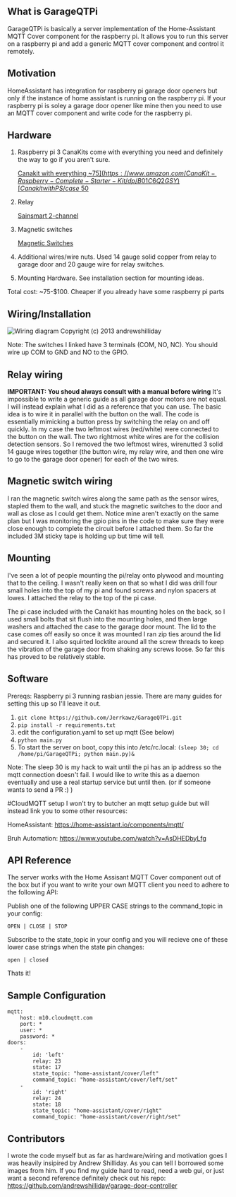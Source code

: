 ## What is GarageQTPi

GarageQTPi is basically a server implementation of the Home-Assistant MQTT Cover component for the raspberry pi.
It allows you to run this server on a raspberry pi and add a generic MQTT cover component and control it remotely.

## Motivation

HomeAssistant has integration for raspberry pi garage door openers but only if the instance of home assistant is running on the raspberry pi. If your raspberry pi is soley a garage door opener like mine
then you need to use an MQTT cover component and write code for the raspberry pi.

## Hardware

1. Raspberry pi 3
   CanaKits come with everything you need and definitely the way to go if you aren't sure.
   
   [Canakit with everything ~$75](https://www.amazon.com/CanaKit-Raspberry-Complete-Starter-Kit/dp/B01C6Q2GSY)
   [Canakit with PS/case ~$50](https://www.amazon.com/CanaKit-Raspberry-Clear-Power-Supply/dp/B01C6EQNNK)
2. Relay

   [Sainsmart 2-channel](https://www.amazon.com/gp/product/B0057OC6D8)
3. Magnetic switches

   [Magnetic Switches](https://www.amazon.com/gp/product/B0009SUF08)
4. Additional wires/wire nuts. Used 14 gauge solid copper from relay to garage door and 20 gauge wire for relay switches.
5. Mounting Hardware. See installation section for mounting ideas.

Total cost: ~75-$100. Cheaper if you already have some raspberry pi parts

## Wiring/Installation

![Wiring diagram][1]
Copyright (c) 2013 andrewshilliday

Note: The switches I linked have 3 terminals (COM, NO, NC). You should wire up COM to GND and NO to the GPIO.

## Relay wiring
**IMPORTANT: You shoud always consult with a manual before wiring**
It's impossible to write a generic guide as all garage door motors are not equal. I will instead explain what I did as a reference that you can use. 
The basic idea is to wire it in parallel with the button on the wall.
The code is essentially mimicking a button press by switching the relay on and off quickly. In my case the two leftmost wires (red/white) were connected to the button on the wall.
The two rightmost white wires are for the collision detection sensors. So I removed the two leftmost wires, wirenutted 3 solid 14 gauge wires together (the button wire, my relay wire, and then one wire to go to the garage door opener) for each of the two wires.
<insert image>
## Magnetic switch wiring
I ran the magnetic switch wires along the same path as the sensor wires, stapled them to the wall, and stuck the magnetic switches to the door and wall as close as I could get them.
<insert image>
Notice mine aren't exactly on the same plan but I was monitoring the gpio pins in the code to make sure they were close enough to complete the circuit before I attached them. So far the included 3M sticky tape is holding up but time will tell.
## Mounting
I've seen a lot of people mounting the pi/relay onto plywood and mounting that to the ceiling. I wasn't really keen on that so what I did was drill four small holes into the top of my pi and found screws and nylon spacers at lowes. I attached the
relay to the top of the pi case. 
<inset image>


The pi case included with the Canakit has mounting holes on the back, so I used small bolts that sit flush into the mounting holes, and then large washers and attached the case to the garage door mount. 
The lid to the case comes off easily so once it was mounted I ran zip ties around the lid and secured it. I also squirted locktite around all the screw threads to keep the vibration of the garage door from shaking any screws loose.
So far this has proved to be relatively stable.
<insert image>


## Software

Prereqs: Raspberry pi 3 running rasbian jessie. There are many guides for setting this up so I'll leave it out.

1. `git clone https://github.com/Jerrkawz/GarageQTPi.git`
2. `pip install -r requirements.txt`
3. edit the configuration.yaml to set up mqtt (See below)
4. `python main.py` 
5. To start the server on boot, copy this into /etc/rc.local: `(sleep 30; cd /home/pi/GarageQTPi; python main.py)&`

Note: The sleep 30 is my hack to wait until the pi has an ip address so the mqtt connection doesn't fail.
I would like to write this as a daemon eventually and use a real startup service but until then. (or if someone wants to send a PR :) )

#CloudMQTT setup
I won't try to butcher an mqtt setup guide but will instead link you to some other resources:

HomeAssistant: https://home-assistant.io/components/mqtt/

Bruh Automation: https://www.youtube.com/watch?v=AsDHEDbyLfg

## API Reference

The server works with the Home Assisant MQTT Cover component out of the box but if you want to write your own MQTT client you need to adhere to the following API:

Publish one of the following UPPER CASE strings to the command_topic in your config:

`OPEN | CLOSE | STOP`

Subscribe to the state_topic in your config and you will recieve one of these lower case strings when the state pin changes:

`open | closed`

Thats it!

## Sample Configuration
```
mqtt:
    host: m10.cloudmqtt.com
    port: *
    user: *
    password: *
doors:
    -
        id: 'left'
        relay: 23
        state: 17
        state_topic: "home-assistant/cover/left"
        command_topic: "home-assistant/cover/left/set"
    -
        id: 'right'
        relay: 24
        state: 18
        state_topic: "home-assistant/cover/right"
        command_topic: "home-assistant/cover/right/set"
```

## Contributors

I wrote the code myself but as far as hardware/wiring and motivation goes I was heavily insipired by Andrew Shilliday.
As you can tell I borrowed some images from him. If you find my guide hard to read, need a web gui, or just want a second reference definitely check out his repo: https://github.com/andrewshilliday/garage-door-controller

[1]: http://i.imgur.com/48bpyG0.png